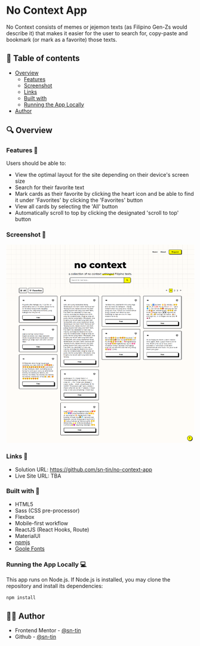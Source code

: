 # No Context App
No Context consists of memes or jejemon texts (as Filipino Gen-Zs would describe it) that makes it easier for the user to search for, copy-paste and bookmark (or mark as a favorite) those texts. 

## 📖 Table of contents 

- [Overview](#overview)
  - [Features](#features)
  - [Screenshot](#screenshot)
  - [Links](#links)
  - [Built with](#built-with)
  - [Running the App Locally](#running-the-app-locally)
- [Author](#author)

## 🔍 Overview

### Features 📂

Users should be able to:
- View the optimal layout for the site depending on their device's screen size
- Search for their favorite text
- Mark cards as their favorite by clicking the heart icon and be able to find it under 'Favorites' by clicking the 'Favorites' button
- View all cards by selecting the 'All' button
- Automatically scroll to top by clicking the designated 'scroll to top' button

### Screenshot 📸

![No Context App](src/assets/no-context.png)

### Links 🔗

- Solution URL: https://github.com/sn-tin/no-context-app
- Live Site URL: TBA

### Built with 🔨

- HTML5
- Sass (CSS pre-processor)
- Flexbox
- Mobile-first workflow
- ReactJS (React Hooks, Route)
- MaterialUI
- [npmjs](https://www.npmjs.com/)
- [Goole Fonts](https://fonts.google.com/knowledge)

### Running the App Locally 💻
This app runs on Node.js. If Node.js is installed, you may clone the repository and install its dependencies:
```
npm install
```

## 👩‍💻 Author

- Frontend Mentor - [@sn-tin](https://www.frontendmentor.io/profile/sn-tin)
- Github - [@sn-tin](https://github.com/sn-tin/)